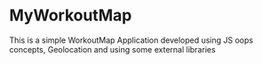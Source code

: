 # MyWorkoutMap
This is a simple WorkoutMap Application developed using JS oops concepts, Geolocation and using some external libraries 
